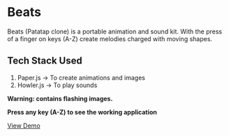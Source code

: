 # Beats
Beats (Patatap clone) is a portable animation and sound kit. With the press of a finger on keys (A-Z) create melodies charged with moving shapes.  
## Tech Stack Used
1. Paper.js -> To create animations and images
2. Howler.js -> To play sounds 

**Warning: contains flashing images.** 

**Press any key (A-Z) to see the working application** 


[View Demo](https://gsavitha95.github.io/Beats/)
